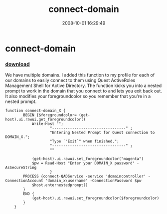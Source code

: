 ﻿---
pid:            622
parent:         0
children:       
poster:         Ray G
title:          connect-domain
date:           2008-10-01 16:29:49
description:    We have multiple domains.  I added this function to my profile for each of our domains to easily connect to them using Quest ActiveRoles Management Shell for Active Directory.  The function kicks you into a nested prompt to work in the domain that you connect to and lets you exit back out.  It also modifies your foregroundcolor so you remember that you're in a nested prompt.
format:         posh
---

# connect-domain

### [download](622.ps1)  

We have multiple domains.  I added this function to my profile for each of our domains to easily connect to them using Quest ActiveRoles Management Shell for Active Directory.  The function kicks you into a nested prompt to work in the domain that you connect to and lets you exit back out.  It also modifies your foregroundcolor so you remember that you're in a nested prompt.

```posh
function connect-domain_X {
		BEGIN {$foregroundcolor= (get-host).ui.rawui.get_foregroundcolor()
			Write-Host "";
					"---------------------------------" ;
					"Entering Nested Prompt for Quest connection to DOMAIN_X."; 
					"Type `"Exit`" when finished.";
					"---------------------------------" ;
					""
					
			(get-host).ui.rawui.set_foregroundcolor("magenta")
			$pw = Read-Host "Enter your DOMAIN_X password" -AsSecureString
					}
		PROCESS {connect-QADService -service 'domaincontroller' -ConnectionAccount 'domain_x\username' -ConnectionPassword $pw
			$host.enternestedprompt()
		}
		END {
			(get-host).ui.rawui.set_foregroundcolor($foregroundcolor)
		}
	}
```
